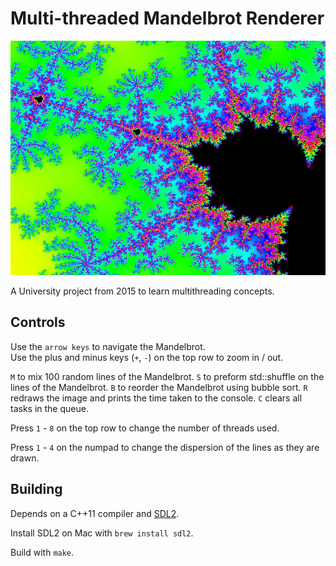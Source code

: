# Multi-threaded Mandelbrot Renderer

![A screenshot of the Mandelbrot fractal, rendered by this program.](./img/mandel.png)

A University project from 2015 to learn multithreading concepts.

## Controls

Use the `arrow keys` to navigate the Mandelbrot.  
Use the plus and minus keys (`+`, `-`) on the top row to zoom in / out.  

`M` to mix 100 random lines of the Mandelbrot.
`S` to preform std::shuffle on the lines of the Mandelbrot.
`B` to reorder the Mandelbrot using bubble sort.
`R` redraws the image and prints the time taken to the console.
`C` clears all tasks in the queue.

Press `1` - `8` on the top row to change the number of threads used.

Press `1` - `4` on the numpad to change the dispersion of the lines as they are drawn.

## Building

Depends on a C++11 compiler and [SDL2](https://www.libsdl.org/download-2.0.php).

Install SDL2 on Mac with `brew install sdl2`.

Build with `make`.

